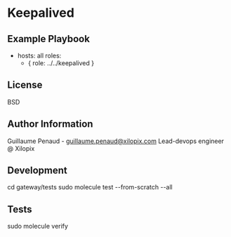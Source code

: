 Keepalived
==========

Example Playbook
----------------
- hosts: all
  roles:
     - { role: ../../keepalived }

License
-------
BSD

Author Information
------------------
Guillaume Penaud - <guillaume.penaud@xilopix.com>
Lead-devops engineer @ Xilopix

Development
-----------
cd gateway/tests
sudo molecule test --from-scratch --all

Tests
-----
sudo molecule verify
